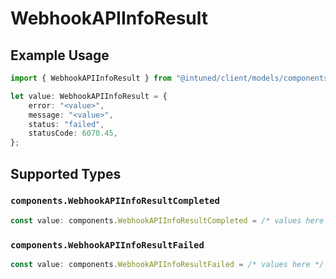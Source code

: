 # WebhookAPIInfoResult

## Example Usage

```typescript
import { WebhookAPIInfoResult } from "@intuned/client/models/components";

let value: WebhookAPIInfoResult = {
    error: "<value>",
    message: "<value>",
    status: "failed",
    statusCode: 6070.45,
};
```

## Supported Types

### `components.WebhookAPIInfoResultCompleted`

```typescript
const value: components.WebhookAPIInfoResultCompleted = /* values here */
```

### `components.WebhookAPIInfoResultFailed`

```typescript
const value: components.WebhookAPIInfoResultFailed = /* values here */
```

